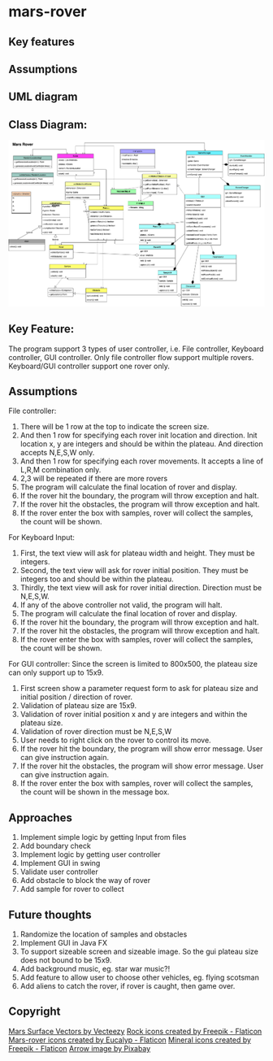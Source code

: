 # mars-rover

## Key features

## Assumptions

## UML diagram
## Class Diagram:
![class diagram](mars-rovers.drawio.png)

## Key Feature:
The program support 3 types of user controller, i.e.
File controller, Keyboard controller, GUI controller.
Only file controller flow support multiple rovers. Keyboard/GUI controller support one rover only.

## Assumptions
File controller:

1. There will be 1 row at the top to indicate the screen size.
2. And then 1 row for specifying each rover init location and direction. 
Init location x, y are integers and should be within the plateau. And direction accepts N,E,S,W only.
3. And then 1 row for specifying each rover movements. It accepts a line of L,R,M combination only.
4. 2,3 will be repeated if there are more rovers
5. The program will calculate the final location of rover and display.
6. If the rover hit the boundary, the program will throw exception and halt.
7. If the rover hit the obstacles, the program will throw exception and halt.
8. If the rover enter the box with samples, rover will collect the samples, the count will be shown.

For Keyboard Input:
1. First, the text view will ask for plateau width and height. They must be integers. 
2. Second, the text view will ask for rover initial position. They must be integers too and should be within the plateau.
3. Thirdly, the text view will ask for rover initial direction. Direction must be N,E,S,W.
4. If any of the above controller not valid, the program will halt. 
5. The program will calculate the final location of rover and display.
6. If the rover hit the boundary, the program will throw exception and halt.
7. If the rover hit the obstacles, the program will throw exception and halt.
8. If the rover enter the box with samples, rover will collect the samples, the count will be shown.

For GUI controller:
Since the screen is limited to 800x500, the plateau size can only support up to 15x9.
1. First screen show a parameter request form to ask for plateau size and initial position / direction of rover.
2. Validation of plateau size are 15x9.  
3. Validation of rover initial position x and y are integers and within the plateau size.
4. Validation of rover direction must be N,E,S,W
5. User needs to right click on the rover to control its move.
6. If the rover hit the boundary, the program will show error message. User can give instruction again.
7. If the rover hit the obstacles, the program will show error message. User can give instruction again.
8. If the rover enter the box with samples, rover will collect the samples, the count will be shown in the message box.

## Approaches
1. Implement simple logic by getting Input from files
2. Add boundary check
3. Implement logic by getting user controller
4. Implement GUI in swing
5. Validate user controller
6. Add obstacle to block the way of rover
7. Add sample for rover to collect

## Future thoughts
1. Randomize the location of samples and obstacles
2. Implement GUI in Java FX
3. To support sizeable screen and sizeable image. So the gui plateau size does not bound to be 15x9.
4. Add background music, eg. star war music?!
5. Add feature to allow user to choose other vehicles, eg. flying scotsman
6. Add aliens to catch the rover, if rover is caught, then game over.

## Copyright
<a href="https://www.vecteezy.com/free-vector/mars-surface">Mars Surface Vectors by Vecteezy</a>
<a href="https://www.flaticon.com/free-icons/rock" title="rock icons">Rock icons created by Freepik - Flaticon</a>
<a href="https://www.flaticon.com/free-icons/mars-rover" title="mars-rover icons">Mars-rover icons created by Eucalyp - Flaticon</a>
<a href="https://www.flaticon.com/free-icons/mineral" title="mineral icons">Mineral icons created by Freepik - Flaticon</a>
<a href="https://pixabay.com/vectors/arrow-go-icon-icons-matt-next-1294468/">Arrow image by Pixabay </a>